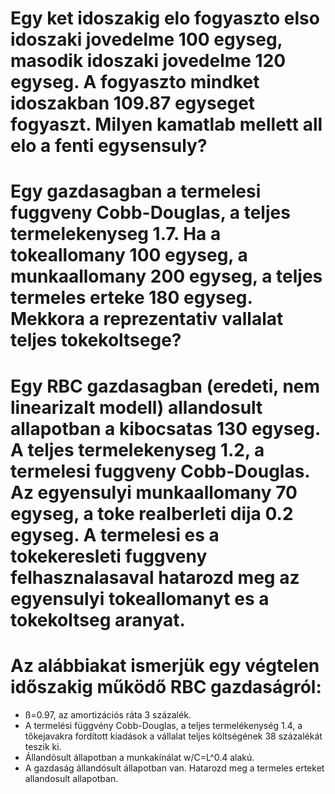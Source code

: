 # Egy ket idoszakig elo fogyaszto elso idoszaki jovedelme 100 egyseg, masodik idoszaki jovedelme 120 egyseg. A fogyaszto mindket idoszakban 109.87 egyseget fogyaszt. Milyen kamatlab mellett all elo a fenti egysensuly?

# Egy gazdasagban a termelesi fuggveny Cobb-Douglas, a teljes termelekenyseg 1.7. Ha a tokeallomany 100 egyseg, a munkaallomany 200 egyseg, a teljes termeles erteke 180 egyseg. Mekkora a reprezentativ vallalat teljes tokekoltsege?

# Egy RBC gazdasagban (eredeti, nem linearizalt modell) allandosult allapotban a kibocsatas 130 egyseg. A teljes termelekenyseg 1.2, a termelesi fuggveny Cobb-Douglas. Az egyensulyi munkaallomany 70 egyseg, a toke realberleti dija 0.2 egyseg. A termelesi es a tokekeresleti fuggveny felhasznalasaval hatarozd meg az egyensulyi tokeallomanyt es a tokekoltseg aranyat.

# Az alábbiakat ismerjük egy végtelen időszakig működő RBC gazdaságról:

- ß=0.97, az amortizációs ráta 3 százalék.
- A termelési függvény Cobb-Douglas, a teljes termelékenység 1.4, a tőkejavakra fordított kiadások a vállalat teljes költségének 38 százalékát teszik ki.
- Állandósult állapotban a munkakínálat w/C=L^0.4 alakú.
- A gazdaság állandósult állapotban van. Hatarozd meg a termeles erteket allandosult allapotban.


```python

```
